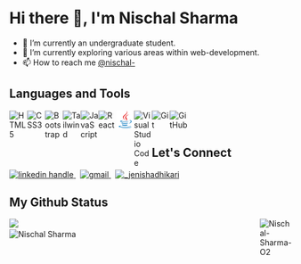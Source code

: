 # Hi there 👋, I'm Nischal Sharma

- 🔭 I’m currently an undergraduate student.
- 🌱 I’m currently exploring various areas within web-development.
- 📫 How to reach me [@nischal-](https://www.linkedin.com/in/nischal-/)

## Languages and Tools

<div>
  
<img align="left" alt="HTML5" width="32px" src="https://cdn.jsdelivr.net/gh/devicons/devicon/icons/html5/html5-original.svg" style="padding-right:10;" />
<img align="left" alt="CSS3" width="32px" src="https://cdn.jsdelivr.net/gh/devicons/devicon/icons/css3/css3-original.svg" style="padding-right:10;" />
<img align="left" alt="Bootstrap" width="32px" src="https://cdn.jsdelivr.net/gh/devicons/devicon/icons/bootstrap/bootstrap-original.svg" style="padding-right:10;" />
<img align="left" alt="Tailwind" width="32px" src="https://www.vectorlogo.zone/logos/tailwindcss/tailwindcss-icon.svg" style="padding-right:10;" />

<img align="left" alt="JavaScript" width="32px" src="https://cdn.jsdelivr.net/gh/devicons/devicon/icons/javascript/javascript-original.svg" style="padding-right:10;" />
<img align="left" alt="React" width="32px" src="https://cdn.jsdelivr.net/gh/devicons/devicon/icons/react/react-original.svg" style="padding-right:10;" />

<img align="left" alt="Java" width="32px" src="https://raw.githubusercontent.com/devicons/devicon/master/icons/java/java-original.svg" style="padding-right:10;" />

<img align="left" alt="Visual Studio Code" width="32px" src="https://cdn.jsdelivr.net/gh/devicons/devicon/icons/vscode/vscode-original.svg" style="padding-right:10;" />
<img align="left" alt="Git" width="32px" src="https://cdn.jsdelivr.net/gh/devicons/devicon/icons/git/git-original.svg" style="padding-right:10;" />
<img align="left" alt="GitHub" width="32px" src="https://user-images.githubusercontent.com/3369400/139447912-e0f43f33-6d9f-45f8-be46-2df5bbc91289.png" style="padding-right:10;" />

</div>
<br>
<br>

## Let's Connect
  <a href="https://www.linkedin.com/in/nischal-/" target="_blank" rel="noreferrer">
        <img src="https://cdn.jsdelivr.net/gh/devicons/devicon/icons/linkedin/linkedin-original.svg" alt="linkedin handle" height="40" width="40"/>
  </a>  &nbsp;
<a href="mailto:nischalsharma716@gmail.com" target="_blank" rel="noreferrer"> 
      <img src="https://cdn.iconscout.com/icon/free/png-512/free-mail-781-461597.png?f=webp&w=256"
            alt="gmail" height="40" width="40"/>
  </a>  &nbsp;
<a href="https://twitter.com/nischal_0x0" target="_blank"><img src="https://uxwing.com/wp-content/themes/uxwing/download/brands-and-social-media/x-social-media-logo-icon.png" alt="_jenishadhikari" height="40" width="40" /></a>

## My Github Status

<div
  style="
    display: flex;
    flex-direction: row;
  "
>
<div>
    <img
      src="https://github-readme-stats.vercel.app/api?username=Nischal-Sharma-O2&&show_icons=true&count_private=true&theme=dark&border_radius=15%&hide_border=true"
    />
    <img
      align="left"
      src="https://streak-stats.demolab.com/?user=Nischal-Sharma-O2&theme=dark&border_radius=5%&hide_border=true"
      alt="Nischal Sharma"
      width="450px"
    />
</div>
<div>
    <img
      align="center"
      src="https://github-readme-stats.vercel.app/api/top-langs?username=Nischal-Sharma-O2&show_icons=true&locale=en&theme=dark&border_radius=15%&hide_border=true"
      alt="Nischal-Sharma-O2"
    />
</div>
</div>
